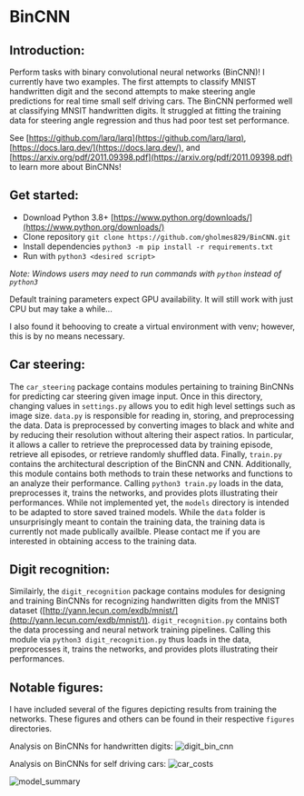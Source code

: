 # BinCNN
## Introduction:
Perform tasks with binary convolutional neural networks (BinCNN)! I currently have two examples. The first attempts to classify MNIST handwritten digit and the second attempts to make steering angle predictions for real time small self driving cars. The BinCNN performed well at classifying MNSIT handwritten digits. It struggled at fitting the training data for steering angle regression and thus had poor test set performance.

See [https://github.com/larq/larq](https://github.com/larq/larq), [https://docs.larq.dev/](https://docs.larq.dev/), and [https://arxiv.org/pdf/2011.09398.pdf](https://arxiv.org/pdf/2011.09398.pdf) to learn more about BinCNNs!

## Get started:
* Download Python 3.8+ [https://www.python.org/downloads/](https://www.python.org/downloads/)
* Clone repository `git clone https://github.com/gholmes829/BinCNN.git`
* Install dependencies `python3 -m pip install -r requirements.txt`
* Run with `python3 <desired script>`

_Note: Windows users may need to run commands with `python` instead of `python3`_

Default training parameters expect GPU availability. It will still work with just CPU but may take a while...

I also found it behooving to create a virtual environment with venv; however, this is by no means necessary.

## Car steering:
The `car_steering` package contains modules pertaining to training BinCNNs for predicting car steering given image input. Once in this directory, changing values in `settings.py` allows you to edit high level settings such as image size. `data.py` is responsible for reading in, storing, and preprocessing the data. Data is preprocessed by converting images to black and white and by reducing their resolution without altering their aspect ratios. In particular, it allows a caller to retrieve the preprocessed data by training episode, retrieve all episodes, or retrieve randomly shuffled data. Finally, `train.py` contains the architectural description of the BinCNN and CNN. Additionally, this module contains both methods to train these networks and functions to an analyze their performance. Calling `python3 train.py` loads in the data, preprocesses it, trains the networks, and provides plots illustrating their performances. While not implemented yet, the `models` directory is intended to be adapted to store saved trained models. While the `data` folder is unsurprisingly meant to contain the training data, the training data is currently not made publically availble. Please contact me if you are interested in obtaining access to the training data.

## Digit recognition:
Similairly, the `digit_recognition` package contains modules for designing and training BinCNNs for recognizing handwritten digits from  the MNIST dataset ([http://yann.lecun.com/exdb/mnist/](http://yann.lecun.com/exdb/mnist/)). `digit_recognition.py` contains both the data processing and neural network training pipelines. Calling this module via `python3 digit_recognition.py` thus loads in the data, preprocesses it, trains the networks, and provides plots illustrating their performances.

## Notable figures:
I have included several of the figures depicting results from training the networks. These figures and others can be found in their respective `figures` directories.

Analysis on BinCNNs for handwritten digits:
![digit_bin_cnn](https://user-images.githubusercontent.com/60802511/118946215-c7117e00-b91b-11eb-8001-b13067e7ef1d.png)

Analysis on BinCNNs for self driving cars:
![car_costs](https://user-images.githubusercontent.com/60802511/118946296-da244e00-b91b-11eb-9417-7432e1f2ab7a.png)

![model_summary](https://user-images.githubusercontent.com/60802511/118946310-dd1f3e80-b91b-11eb-9b67-c90b4c431a1a.PNG)
